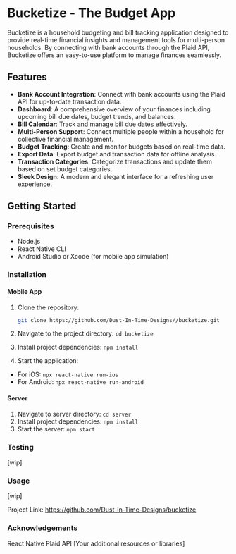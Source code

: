 # Bucketize - The Budget App

Bucketize is a household budgeting and bill tracking application designed to provide real-time financial insights and management tools for multi-person households. By connecting with bank accounts through the Plaid API, Bucketize offers an easy-to-use platform to manage finances seamlessly.

## Features

- **Bank Account Integration**: Connect with bank accounts using the Plaid API for up-to-date transaction data.
- **Dashboard**: A comprehensive overview of your finances including upcoming bill due dates, budget trends, and balances.
- **Bill Calendar**: Track and manage bill due dates effectively.
- **Multi-Person Support**: Connect multiple people within a household for collective financial management.
- **Budget Tracking**: Create and monitor budgets based on real-time data.
- **Export Data**: Export budget and transaction data for offline analysis.
- **Transaction Categories**: Categorize transactions and update them based on set budget categories.
- **Sleek Design**: A modern and elegant interface for a refreshing user experience.

## Getting Started

### Prerequisites
- Node.js
- React Native CLI
- Android Studio or Xcode (for mobile app simulation)

### Installation
#### Mobile App
1. Clone the repository:
   ```sh
   git clone https://github.com/Dust-In-Time-Designs//bucketize.git
2. Navigate to the project directory:
`cd bucketize`

3. Install project dependencies:
`npm install`

4. Start the application:
- For iOS:
`npx react-native run-ios`
- For Android:
`npx react-native run-android`
#### Server
1. Navigate to server directory:
`cd server`
2. Install project dependencies:
`npm install`
3. Start the server:
`npm start`

### Testing
[wip]

### Usage
[wip]

Project Link: https://github.com/Dust-In-Time-Designs/bucketize

### Acknowledgements
React Native
Plaid API
[Your additional resources or libraries]
